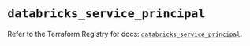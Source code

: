 # `databricks_service_principal`

Refer to the Terraform Registry for docs: [`databricks_service_principal`](https://registry.terraform.io/providers/databricks/databricks/1.34.0/docs/resources/service_principal).
